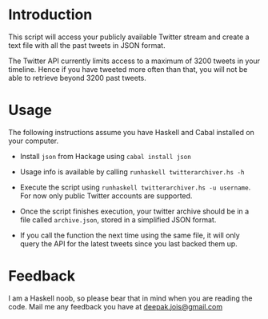 # Introduction

This script will access your publicly available Twitter stream and create a text
file with all the past tweets in JSON format.

The Twitter API currently limits access to a maximum of 3200 tweets in your
timeline. Hence if you have tweeted more often than that, you will not be able
to retrieve beyond 3200 past tweets.

# Usage

The following instructions assume you have Haskell and Cabal installed on your computer.

* Install `json` from Hackage using `cabal install json`

* Usage info is available by calling `runhaskell twitterarchiver.hs -h`

* Execute the script using `runhaskell twitterarchiver.hs -u username`. For now
  only public Twitter accounts are supported.

* Once the script finishes execution, your twitter archive should be in a file
  called `archive.json`, stored in a simplified JSON format. 

* If you call the function the next time using the same file, it will only query
  the API for the latest tweets since you last backed them up.

# Feedback

I am a Haskell noob, so please bear that in mind when you are reading the
code. Mail me any feedback you have at deepak.jois@gmail.com
